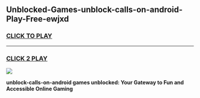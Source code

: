 
## Unblocked-Games-unblock-calls-on-android-Play-Free-ewjxd
<h3>
<a href="https://premium76.site?title=unblock-calls-on-android&ref=21A">CLICK TO PLAY</a></h3>
<hr>

<h3>
<a href="https://premium76.site?title=unblock-calls-on-android&ref=21A">CLICK 2 PLAY</a>
  
</h3>

<a href="https://premium76.site?title=unblock-calls-on-android&ref=21A"><img src="https://clearcache.store/games.png"></a>


**unblock-calls-on-android games unblocked: Your Gateway to Fun and Accessible Online Gaming**
